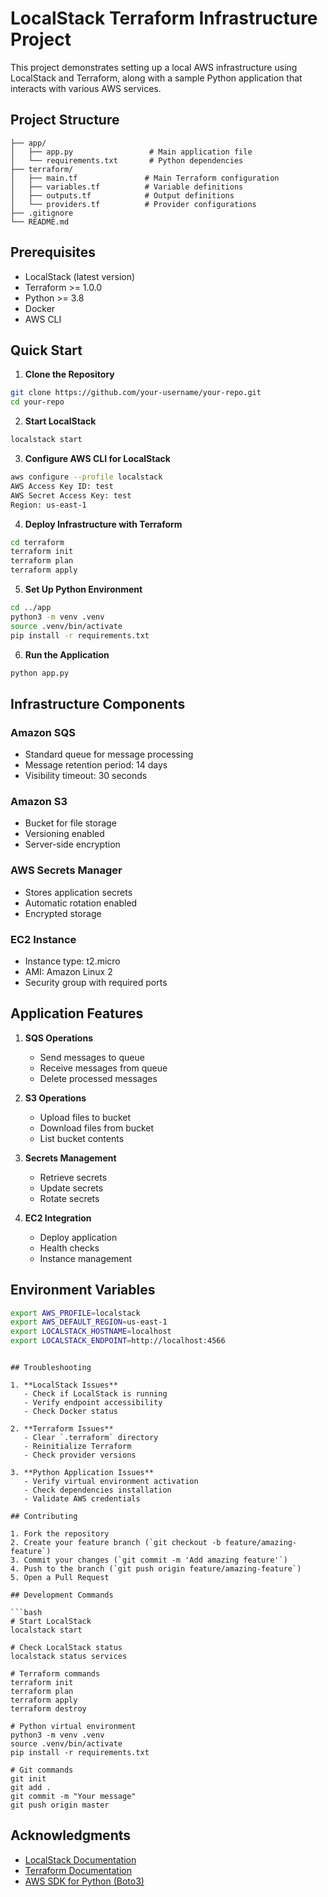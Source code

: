 # LocalStack Terraform Infrastructure Project

This project demonstrates setting up a local AWS infrastructure using LocalStack and Terraform, along with a sample Python application that interacts with various AWS services.

## Project Structure
```
├── app/
│   ├── app.py                 # Main application file
│   └── requirements.txt       # Python dependencies
├── terraform/
│   ├── main.tf               # Main Terraform configuration
│   ├── variables.tf          # Variable definitions
│   ├── outputs.tf            # Output definitions
│   └── providers.tf          # Provider configurations
├── .gitignore
└── README.md
```

## Prerequisites

- LocalStack (latest version)
- Terraform >= 1.0.0
- Python >= 3.8
- Docker
- AWS CLI

## Quick Start

1. **Clone the Repository**
```bash
git clone https://github.com/your-username/your-repo.git
cd your-repo
```

2. **Start LocalStack**
```bash
localstack start
```

3. **Configure AWS CLI for LocalStack**
```bash
aws configure --profile localstack
AWS Access Key ID: test
AWS Secret Access Key: test
Region: us-east-1
```

4. **Deploy Infrastructure with Terraform**
```bash
cd terraform
terraform init
terraform plan
terraform apply
```

5. **Set Up Python Environment**
```bash
cd ../app
python3 -m venv .venv
source .venv/bin/activate
pip install -r requirements.txt
```

6. **Run the Application**
```bash
python app.py
```

## Infrastructure Components

### Amazon SQS
- Standard queue for message processing
- Message retention period: 14 days
- Visibility timeout: 30 seconds

### Amazon S3
- Bucket for file storage
- Versioning enabled
- Server-side encryption

### AWS Secrets Manager
- Stores application secrets
- Automatic rotation enabled
- Encrypted storage

### EC2 Instance
- Instance type: t2.micro
- AMI: Amazon Linux 2
- Security group with required ports

## Application Features

1. **SQS Operations**
   - Send messages to queue
   - Receive messages from queue
   - Delete processed messages

2. **S3 Operations**
   - Upload files to bucket
   - Download files from bucket
   - List bucket contents

3. **Secrets Management**
   - Retrieve secrets
   - Update secrets
   - Rotate secrets

4. **EC2 Integration**
   - Deploy application
   - Health checks
   - Instance management

## Environment Variables

```bash
export AWS_PROFILE=localstack
export AWS_DEFAULT_REGION=us-east-1
export LOCALSTACK_HOSTNAME=localhost
export LOCALSTACK_ENDPOINT=http://localhost:4566
```
```

## Troubleshooting

1. **LocalStack Issues**
   - Check if LocalStack is running
   - Verify endpoint accessibility
   - Check Docker status

2. **Terraform Issues**
   - Clear `.terraform` directory
   - Reinitialize Terraform
   - Check provider versions

3. **Python Application Issues**
   - Verify virtual environment activation
   - Check dependencies installation
   - Validate AWS credentials

## Contributing

1. Fork the repository
2. Create your feature branch (`git checkout -b feature/amazing-feature`)
3. Commit your changes (`git commit -m 'Add amazing feature'`)
4. Push to the branch (`git push origin feature/amazing-feature`)
5. Open a Pull Request

## Development Commands

```bash
# Start LocalStack
localstack start

# Check LocalStack status
localstack status services

# Terraform commands
terraform init
terraform plan
terraform apply
terraform destroy

# Python virtual environment
python3 -m venv .venv
source .venv/bin/activate
pip install -r requirements.txt

# Git commands
git init
git add .
git commit -m "Your message"
git push origin master
```



## Acknowledgments

- [LocalStack Documentation](https://docs.localstack.cloud)
- [Terraform Documentation](https://www.terraform.io/docs)
- [AWS SDK for Python (Boto3)](https://boto3.amazonaws.com/v1/documentation/api/latest/index.html)
